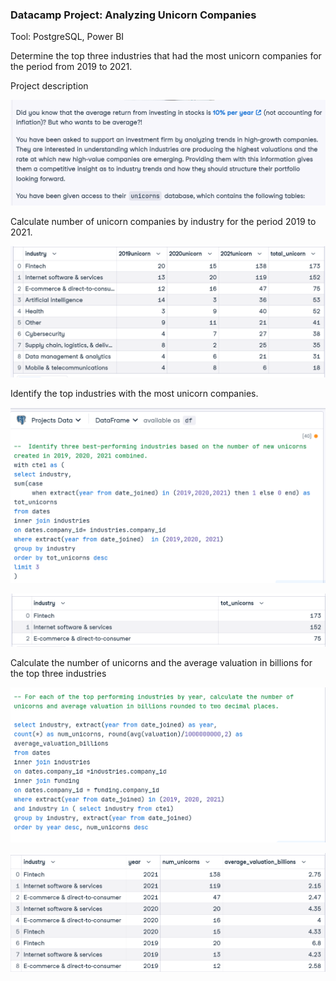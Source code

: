 ### Datacamp Project:  Analyzing Unicorn Companies

Tool:  PostgreSQL, Power BI

Determine the top three industries that had the most unicorn companies for the period from 2019 to 2021.

<p> Project description</p>

![project description](https://github.com/Sarah269/glowing-dollop/blob/main/Unicorn%20Companies/Unicorns_projectdescription.png)

<p>Calculate number of unicorn companies by industry for the period 2019 to 2021.</p>

![Number of unicorn companies](https://github.com/Sarah269/glowing-dollop/blob/main/Unicorn%20Companies/Total%20Unicorns%202019%20to%202020.png)

<p>Identify the top industries with the most unicorn companies.</p>

![First query](https://github.com/Sarah269/glowing-dollop/blob/main/Unicorn%20Companies/Unicorns_FirstQuery.png)

![first query results](https://github.com/Sarah269/glowing-dollop/blob/main/Unicorn%20Companies/Unicorns_FirstQueryResults.png)

<p>Calculate the number of unicorns and the average valuation in billions for the top three industries</p>

![Top three industries query](https://github.com/Sarah269/glowing-dollop/blob/main/Unicorn%20Companies/Unicorns_FinalQuery.png)

![Top three industries query results](https://github.com/Sarah269/glowing-dollop/blob/main/Unicorn%20Companies/Unicorns_Final%20Result.png)
